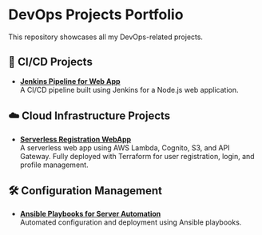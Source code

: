 # DevOps Projects Portfolio

This repository showcases all my DevOps-related projects.

## 🚀 CI/CD Projects

- **[Jenkins Pipeline for Web App](https://github.com/yourusername/jenkins-pipeline-project)**  
  A CI/CD pipeline built using Jenkins for a Node.js web application.

## ☁️ Cloud Infrastructure Projects

- **[Serverless Registration WebApp](https://github.com/ahmedmaged6/Serverless-Registration-Project)**  
  A serverless web app using AWS Lambda, Cognito, S3, and API Gateway. Fully deployed with Terraform for user registration, login, and profile management.

## 🛠️ Configuration Management

- **[Ansible Playbooks for Server Automation](https://github.com/yourusername/ansible-server-automation)**  
  Automated configuration and deployment using Ansible playbooks.

